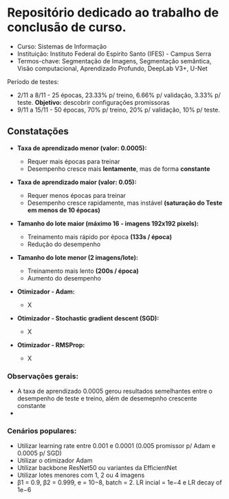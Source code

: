 # Repositório dedicado ao trabalho de conclusão de curso.

- Curso: Sistemas de Informação
- Instituição: Instituto Federal do Espiríto Santo (IFES) - Campus Serra
- Termos-chave: Segmentação de Imagens, Segmentação semântica, Visão computacional, Aprendizado Profundo, DeepLab V3+, U-Net

Período de testes:
- 2/11 a 8/11 - 25 épocas, 23.33% p/ treino, 6.66% p/ validação, 3.33% p/ teste.
**Objetivo:** descobrir configurações promissoras
- 9/11 a 15/11 - 50 épocas, 70% p/ treino, 20% p/ validação, 10% p/ teste.

## Constatações
- **Taxa de aprendizado menor (valor: 0.0005):**
    - Requer mais épocas para treinar
    - Desempenho cresce mais **lentamente**, mas de forma **constante**

- **Taxa de aprendizado maior (valor: 0.05):**
    - Requer menos épocas para treinar
    - Desempenho cresce rapidamente, mas instável **(saturação do Teste em menos de 10 épocas)**

- **Tamanho do lote maior (máximo 16 - imagens 192x192 pixels):**
    - Treinamento mais rápido por época **(133s / época)**
    - Redução do desempenho

- **Tamanho do lote menor (2 imagens/lote):**
    - Treinamento mais lento **(200s / época)**
    - Aumento do desempenho
    
- **Otimizador - Adam:**
    - X

- **Otimizador - Stochastic gradient descent (SGD):**
    - X

- **Otimizador - RMSProp:**
    - X
    
### Observações gerais:
- A taxa de aprendizado 0.0005 gerou resultados semelhantes entre o desempenho de teste e treino, além de desemepnho crescente constante
- 

### Cenários populares:
- Utilizar learning rate entre 0.001 e 0.0001 (0.005 promissor p/ Adam e 0.0005 p/ SGD)
- Utilizar o otimizador Adam
- Utilizar backbone ResNet50 ou variantes da EfficientNet
- Utilizar lotes menores com 1, 2 ou 4 imagens
- β1 = 0.9, β2 = 0.999, e = 10−8, batch = 2. LR incial = 1e−4 e LR decay of 1e−6